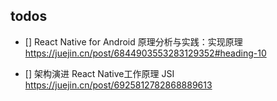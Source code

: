 ## todos


- [] React Native for Android 原理分析与实践：实现原理
  https://juejin.cn/post/6844903553283129352#heading-10

- [] 架构演进 React Native工作原理  JSI
  https://juejin.cn/post/6925812782868889613